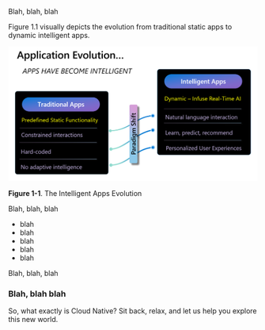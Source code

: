 <!-- ---
title: The Application Evolution
description: The Path Forward
author: robvet
ms.date: 10/10/2024
--- -->

Blah, blah, blah

Figure 1.1 visually depicts the evolution from traditional static apps to dynamic intelligent apps.

![Intelligent Apps](../media/introduction/IntelligentAppEvolution.png)

**Figure 1-1**. The Intelligent Apps Evolution

Blah, blah, blah

- blah
- blah
- blah
- blah
- blah

Blah, blah, blah

### Blah, blah blah

So, what exactly is Cloud Native? Sit back, relax, and let us help you explore this new world.

